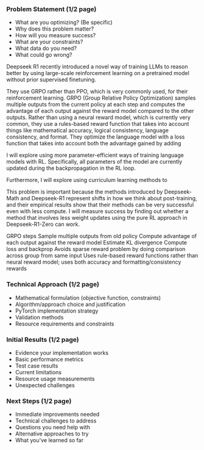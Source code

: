 ### Problem Statement (1/2 page)
- What are you optimizing? (Be specific)
- Why does this problem matter?
- How will you measure success?
- What are your constraints?
- What data do you need?
- What could go wrong?

Deepseek R1 recently introduced a novel way of training LLMs to reason better by using large-scale reinforcement learning on a pretrained model without prior supervised finetuning.

They use GRPO rather than PPO, which is very commonly used, for their reinforcement learning. GRPO (Group Relative Policy Optimization) samples multiple outputs from the current policy at each step and computes the advantage of each output against the reward model compared to the other outputs. Rather than using a neural reward model, which is currently very common, they use a rules-based reward function that takes into account things like mathematical accuracy, logical consistency, language consistency, and format. They optimize the language model with a loss function that takes into account both the advantage gained by adding 

I will explore using more parameter-efficient ways of training language models with RL. Specifically, all parameters of the model are currently updated during the backpropagation in the RL loop. 

Furthermore, I will explore using curriculum learning methods to 

This problem is important because the methods introduced by Deepseek-Math and Deepseek-R1 represent shifts in how we think about post-training, and their empirical results show that their methods can be very successful even with less compute. I will measure success by finding out whether a method that involves less weight updates using the pure RL approach in Deepseek-R1-Zero can work.

GRPO steps
Sample multiple outputs from old policy
Compute advantage of each output against the reward model
Estimate KL divergence
Compute loss and backprop
Avoids sparse reward problem by doing comparison across group from same input
Uses rule-based reward functions rather than neural reward model; uses both accuracy and formatting/consistency rewards


### Technical Approach (1/2 page)
- Mathematical formulation (objective function, constraints)
- Algorithm/approach choice and justification
- PyTorch implementation strategy
- Validation methods
- Resource requirements and constraints

### Initial Results (1/2 page)
- Evidence your implementation works
- Basic performance metrics
- Test case results
- Current limitations
- Resource usage measurements
- Unexpected challenges

### Next Steps (1/2 page)
- Immediate improvements needed
- Technical challenges to address
- Questions you need help with
- Alternative approaches to try
- What you've learned so far
